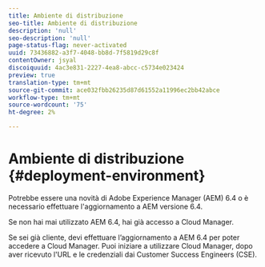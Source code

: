 ```yaml
---
title: Ambiente di distribuzione
seo-title: Ambiente di distribuzione
description: 'null'
seo-description: 'null'
page-status-flag: never-activated
uuid: 73436882-a3f7-4048-bb8d-7f5819d29c8f
contentOwner: jsyal
discoiquuid: 4ac3e831-2227-4ea8-abcc-c5734e023424
preview: true
translation-type: tm+mt
source-git-commit: ace032fbb26235d87d61552a11996ec2bb42abce
workflow-type: tm+mt
source-wordcount: '75'
ht-degree: 2%

---
```



# Ambiente di distribuzione {#deployment-environment}

Potrebbe essere una novità di Adobe Experience Manager (AEM) 6.4 o è necessario effettuare l&#39;aggiornamento a AEM versione 6.4.

Se non hai mai utilizzato AEM 6.4, hai già accesso a Cloud Manager.

Se sei già cliente, devi effettuare l’aggiornamento a AEM 6.4 per poter accedere a Cloud Manager. Puoi iniziare a utilizzare Cloud Manager, dopo aver ricevuto l&#39;URL e le credenziali dai Customer Success Engineers (CSE).
